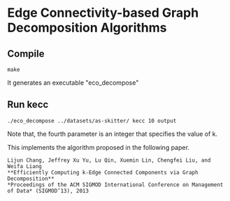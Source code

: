 # Edge Connectivity-based Graph Decomposition Algorithms

## Compile

```
make
```
It generates an executable "eco_decompose"

## Run kecc

```
./eco_decompose ../datasets/as-skitter/ kecc 10 output
```
Note that, the fourth parameter is an integer that specifies the value of k.

This implements the algorithm proposed in the following paper.

```
Lijun Chang, Jeffrey Xu Yu, Lu Qin, Xuemin Lin, Chengfei Liu, and Weifa Liang
**Efficiently Computing k-Edge Connected Components via Graph Decomposition**
*Proceedings of the ACM SIGMOD International Conference on Management of Data* (SIGMOD’13), 2013
```
